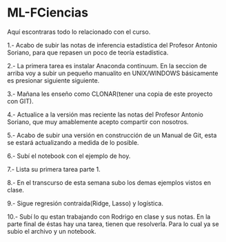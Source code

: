 # ML-FCiencias
Aquí escontraras todo lo relacionado con el curso.

1.- Acabo de subir las notas de inferencia estadística del Profesor Antonio Soriano, para que repasen un poco de teoría estadística.

2.- La primera tarea es instalar Anaconda continuum. En la seccion de arriba voy a subir un pequeño manualito en UNIX/WINDOWS 
básicamente es presionar siguiente siguiente.

3.- Mañana les enseño como CLONAR(tener una copia de este proyecto con GIT).

4.- Actualice a la versión mas reciente las notas del Profesor Antonio Soriano, que muy amablemente acepto compartir con nosotros.

5.- Acabo de subir una versión en construcción de un Manual de Git, esta se estará actualizando a medida de lo posible. 

6.- Subí el notebook con el ejemplo de hoy.

7.- Lista su primera tarea parte 1.

8.- En el transcurso de esta semana subo los demas ejemplos vistos en clase. 

9.- Sigue regresión contraida(Ridge, Lasso) y logística.

10.- Subí lo qu estan trabajando con Rodrigo en clase y sus notas. En la parte final de éstas hay una tarea, tienen que resolverla. Para lo cual ya se subio el archivo y un notebook.
